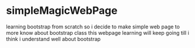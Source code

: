 # simpleMagicWebPage
learning bootstrap from scratch so i decide to make simple web page to more know about bootstrap class this webpage learning will keep going till i think i understand well about bootstrap
